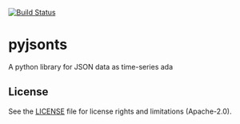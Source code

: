 [![Build Status](https://travis-ci.org/jeongmincha/pyjsonts.svg?branch=master)](https://travis-ci.org/jeongmincha/pyjsonts)

# pyjsonts
A python library for JSON data as time-series ada

## License
See the [LICENSE](https://github.com/jeongmincha/pyjsonts/blob/master/LICENSE.md) file for license rights and limitations (Apache-2.0).
